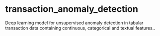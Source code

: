# transaction_anomaly_detection
Deep learning model for unsupervised anomaly detection in tabular transaction data containing continuous, categorical and textual features.. 
